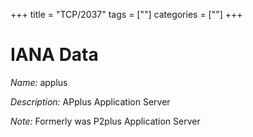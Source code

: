 +++
title = "TCP/2037"
tags = [""]
categories = [""]
+++

# IANA Data

_Name:_ applus

_Description:_ APplus Application Server

_Note:_ Formerly was P2plus Application Server

